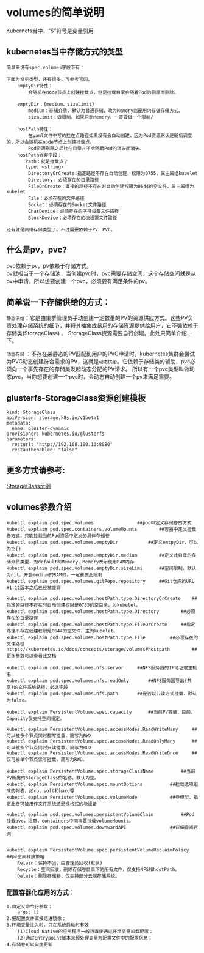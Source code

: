# volumes的简单说明
Kubernets当中，“$”符号是变量引用

**kubernetes当中存储方式的类型**
---
```
简单来说有spec.volumes字段下有：

下面为常见类型，还有很多，可参考官网。
	emptyDir特性：
		会随机在node节点上创建挂载点，但是挂载目录会随着Pod的删除而删除。	
		
	emptyDir：{medium，sizaLimit}
		medium：存储介质，默认为普通存储，改为Memory则是用内存做存储方式。
		sizaLimit：做限制，如果启动Memory，一定要做一个限制/
	
	hostPath特性：
		在yaml文件中写的挂在点路径如果没有会自动创建，因为Pod资源默认是随机调度的，所以会随机在node节点上创建挂载点。
		Pod资源删除之后挂在目录并不会随着Pod的消失而消失。
	hostPath嵌套字段：
	   Path：就是挂载点了
	   type: <string>
	   	DirectoryOrCreate:指定路径不存在自动创建，权限为0755，属主属组kubelet
		Directory: 必须存在的目录路径
		FileOrCreate：直接的路径不存在时自动创建权限为0644的空文件，属主属组为kubelet
		File：必须存在的文件路径
		Socket：必须存在的Socket文件路径
		CharDevice：必须存在的字符设备文件路径
		BlockDevice：必须存在的块设置文件路径

还有就是网络存储类型了。不过需要依赖于PV，PVC。
```

**什么是pv，pvc?**  
---
pvc依赖于pv，pv依赖于存储方式。  
pv就相当于一个存储池，当创建pvc时，pvc需要存储空间，这个存储空间就是从pv中申请。所以想要创建一个pvc，必须要有满足条件的pv。  

**简单说一下存储供给的方式：**  
---
`静态供给`：它是由集群管理员手动创建一定数量的PV的资源供应方式。这些PV负责处理存储系统的细节，并将其抽象成易用的存储资源提供给用户，它不强依赖于存储类(StorageClass) 。  StorageClass资源需要自行创建。此处只简单介绍一下。

`动态存储` ：不存在某静态的PV匹配到用户的PVC申请时，kubernetes集群会尝试为PVC动态创建符合需求的PV，这就是`动态供给`。它依赖于存储类的辅助，pvc必须向一个事先存在的存储类发起动态分配的PV请求。
所以有一个pvc类型叫做动态pvc，当你想要创建一个pvc时，会动态自动创建一个pv来满足需要。

## glusterfs-StorageClass资源创建模板
```
kind: StorageClass
apiVersion: storage.k8s.io/v1beta1
metadata:
  name: gluster-dynamic
provisioner: kubernetes.io/glusterfs
parameters:
  resturl: "http://192.168.100.10:8080" 
  restauthenabled: "false"
```
## 更多方式请参考:  
[StorageClass示例](https://github.com/iKubernetes/Kubernetes_Advanced_Practical/tree/master/chapter7)

## volumes参数介绍
```
kubectl explain pod.spec.volumes				##pod中定义存储卷的方式
kubectl explain pod.spec.containers.volumeMounts		##容器中定义挂载卷方式，只能挂载当前Pod资源中定义的具体存储卷	
kubectl explain pod.spec.volumes.emptyDir			##定义emtpyDir，可以为空{}
kubectl explain pod.spec.volumes.emptyDir.medium		##定义此目录的存储介质类型，为default和Memory，Memory表示使用RAM内存
kubectl explain pod.spec.volumes.emptyDir.sizeLimi		##空间限制，默认为nil，开启medium的RAM时，一定要做此限制
kubectl explain pod.spec.volumes.gitRepo.repository		##Git仓库的URL  	#1.12版本之后已经被废弃

kubectl explain pod.spec.volumes.hostPath.type.DirectoryOrCreate	##指定的路径不存在时自动创建权限是0755的空目录，为kubelet。
kubectl explain pod.spec.volumes.hostPath.type.Directory		##必须存在的目录路径
kubectl explain pod.spec.volumes.hostPath.type.FileOrCreate		##指定路径不存在创建权限是0644的空文件，主为kubelet。
kubectl explain pod.spec.volumes.hostPath.type.File			##必须存在的文件路径
https://kubernetes.io/docs/concepts/storage/volumes#hostpath		##更多参数可以查看此文档

kubectl explain pod.spec.volumes.nfs.server		##NFS服务器的IP地址或主机名
kubectl explain pod.spec.volumes.nfs.readOnly		##NFS服务器导出(共享)的文件系统路径，必选字段
kubectl explain pod.spec.volumes.nfs.path		##是否以只读方式挂载，默认为false。

kubectl explain PersistentVolume.spec.capacity		##当前PV容量，目前，Capacity仅支持空间设定。

kubectl explain PersistentVolume.spec.accessModes.ReadWriteMany		##可以被多个节点同时都写挂载，简写为RWX
kubectl explain PersistentVolume.spec.accessModes.ReadOnlyMany		##可以被多个节点同时只读挂载，简写为ROX
kubectl explain PersistentVolume.spec.accessModes.ReadWriteOnce		##仅可被单个节点读写挂载，简写为RWO。

kubectl explain PersistentVolume.spec.storageClassName			##当前PV所属的StorageClass的名称，默认为空。
kubectl explain PersistentVolume.spec.mountOptions			##挂载选项组成的列表，如ro，soft和hard等
kubectl explain PersistentVolume.spec.volumeMode			##卷模型，指定此卷可被用作文件系统还是裸格式的块设备

kubectl explain pod.spec.volumes.persistentVolumeClaim			##Pod挂载pvc，注意，containers中同样要挂载volumeMounts。
kubectl explain pod.spec.volumes.downwardAPI				##详细查阅官网


kubectl explain PersistentVolume.spec.persistentVolumeReclaimPolicy	##pv空间释放策略
	Retain：保持不当，由管理员回收(默认)
	Recycle：空间回收，删除存储卷目录下的所有文件，仅支持NFS和hostPath。
	Delete：删除存储卷，仅支持部分云端存储系统。
```	
	
### 配置容器化应用的方式：
	1.自定义命令行参数；
		args: []
	2.把配置文件直接焙进镜像；
	3.环境变量注入时，只在系统启动时有效
		(1)Cloud Native的应用程序一般可直接通过环境变量加载配置；
		(2)通过Entrypoint脚本来预处理变量为配置文件中的配置信息；
	4.存储卷可以实施更新



